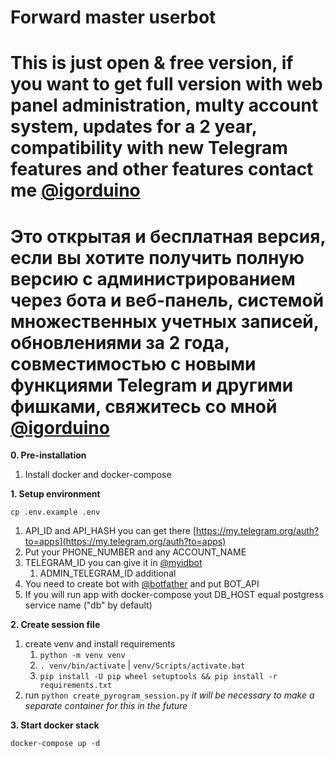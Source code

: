 # Forward master userbot

# This is just open & free version, if you want to get full version with web panel administration, multy account system, updates for a 2 year, compatibility with new Telegram features and other features contact me [@igorduino](https://t.me/igorduino)
# Это открытая и бесплатная версия, если вы хотите получить полную версию с администрированием через бота и веб-панель, системой множественных учетных записей, обновлениями за 2 года, совместимостью с новыми функциями Telegram и другими фишками, свяжитесь со мной [@igorduino](https://t.me/igorduino)

**0. Pre-installation**
1. Install docker and docker-compose


**1. Setup environment**

```cp .env.example .env```

1. API_ID and API_HASH you can get there [https://my.telegram.org/auth?to=apps](https://my.telegram.org/auth?to=apps)
2. Put your PHONE_NUMBER and any ACCOUNT_NAME
3. TELEGRAM_ID you can give it in  [@myidbot](https://t.me/myidbot)
   1. ADMIN_TELEGRAM_ID additional
4. You need to create bot with [@botfather](https://t.me/botfather) and put BOT_API
5. If you will run app with docker-compose yout DB_HOST equal postgress service name ("db" by default)

**2. Create session file**
1. create venv and install requirements
   1. `python -m venv venv`
   2. `. venv/bin/activate` | `venv/Scripts/activate.bat`
   3. `pip install -U pip wheel setuptools && pip install -r requirements.txt`
2. run ```python create_pyrogram_session.py```
*it will be necessary to make a separate container for this in the future*

**3. Start docker stack**

```docker-compose up -d```
